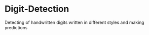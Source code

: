 # Digit-Detection
Detecting of handwritten digits written in different styles and making predictions
